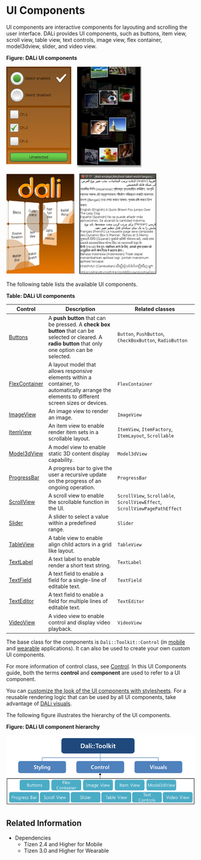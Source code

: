 # UI Components


UI components are interactive components for layouting and scrolling the user interface. DALi provides UI components, such as buttons, item view, scroll view, table view, text controls, image view, flex container, model3dview, slider, and video view.

**Figure: DALi UI components**

![DALi UI components](./media/ui_controls.png)

![DALi UI components](./media/ui_controls2.png)

The following table lists the available UI components.

**Table: DALi UI components**

| Control                           | Description                              | Related classes                          |
|-----------------------------------|----------------------------------------|----------------------------------------|
| [Buttons](buttons.md)             | A **push button** that can be pressed. A **check box button** that can be selected or cleared. A **radio button** that only one option can be selected. | `Button`, `PushButton`, `CheckBoxButton`, `RadioButton` |
| [FlexContainer](flexcontainer.md) | A layout model that allows responsive elements within a container, to automatically arrange the elements to different screen sizes or devices. | `FlexContainer`              |
| [ImageView](imageview.md)         | An image view to render an image.      | `ImageView`                              |
| [ItemView](itemview.md)           | An item view to enable render item sets in a scrollable layout. | `ItemView`, `ItemFactory`, `ItemLayout`, `Scrollable` |
| [Model3dView](model3dview.md)     | A model view to enable static 3D content display capability. | `Model3dView`                            |
| [ProgressBar](progressbar.md)     | A progress bar to give the user a recursive update on the progress of an ongoing operation. | `ProgressBar`                             |
| [ScrollView](scrollview.md)       | A scroll view to enable the scrollable function in the UI. | `ScrollView`, `Scrollable`, `ScrollViewEffect`, `ScrollViewPagePathEffect` |
| [Slider](slider.md)               | A slider to select a value within a predefined range. | `Slider`                                 |
| [TableView](tableview.md)         | A table view to enable align child actors in a grid like layout. | `TableView`                              |
| [TextLabel](textlabel.md)         | A text label to enable render a short text string. | `TextLabel`                              |
| [TextField](textfield.md)         | A text field to enable a field for a single-line of editable text. | `TextField`                              |
| [TextEditor](texteditor.md)       | A text field to enable a field for multiple lines of editable text. | `TextEditor`                             |
| [VideoView](videoview.md)         | A video view to enable control and display video playback. | `VideoView`                              |

The base class for the components is `Dali::Toolkit::Control` (in [mobile](http://org.tizen.native.mobile.apireference/classDali_1_1Toolkit_1_1Control.html) and [wearable](http://org.tizen.native.wearable.apireference/classDali_1_1Toolkit_1_1Control.html) applications). It can also be used to create your own custom UI components.

For more information of control class, see [Control](control-base.md). In this UI Components guide, both the terms **control** and **component** are used to refer to a UI component.

You can [customize the look of the UI components with stylesheets](styling.md). For a reusable rendering logic that can be used by all UI components, take advantage of [DALi visuals](visuals.md).

The following figure illustrates the hierarchy of the UI components.

**Figure: DALi UI component hierarchy**

![DALi UI component hierarchy](./media/ui_control_hierarchy.png)

## Related Information
- Dependencies
  - Tizen 2.4 and Higher for Mobile
  - Tizen 3.0 and Higher for Wearable
